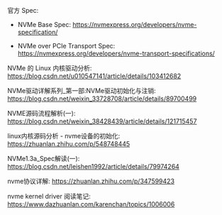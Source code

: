 
官方 Spec:

* NVMe Base Spec: https://nvmexpress.org/developers/nvme-specification/

* NVMe over PCIe Transport Spec: https://nvmexpress.org/developers/nvme-transport-specifications/

NVMe 的 Linux 内核驱动分析: https://blog.csdn.net/u010547141/article/details/103412682

NVMe驱动详解系列_第一部:NVMe驱动初始化与注销: https://blog.csdn.net/weixin_33728708/article/details/89700499

NVME源码流程解析(一): https://blog.csdn.net/weixin_38428439/article/details/121715457

linux内核源码分析 - nvme设备的初始化: https://zhuanlan.zhihu.com/p/548748445


NVMe1.3a_Spec解读(一): https://blog.csdn.net/leishen1992/article/details/79974264

nvme协议详解: https://zhuanlan.zhihu.com/p/347599423

nvme kernel driver 阅读笔记: https://www.dazhuanlan.com/karenchan/topics/1006006

